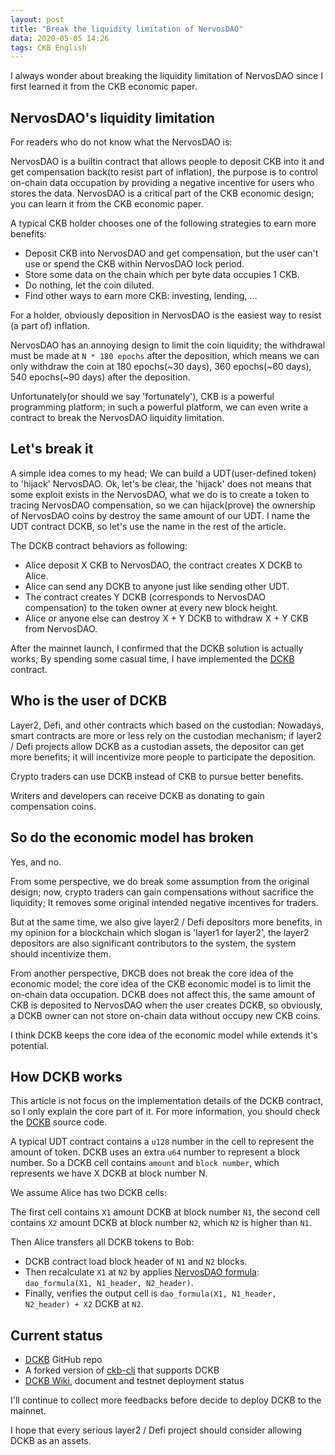 ```yaml
---
layout: post
title: "Break the liquidity limitation of NervosDAO"
data: 2020-05-05 14:26
tags: CKB English
---
```


I always wonder about breaking the liquidity limitation of NervosDAO since I first learned it from the CKB economic paper.

## NervosDAO's liquidity limitation

For readers who do not know what the NervosDAO is:

NervosDAO is a builtin contract that allows people to deposit CKB into it and get compensation back(to resist part of inflation), the purpose is to control on-chain data occupation by providing a negative incentive for users who stores the data. NervosDAO is a critical part of the CKB economic design; you can learn it from the CKB economic paper.

A typical CKB holder chooses one of the following strategies to earn more benefits:

* Deposit CKB into NervosDAO and get compensation, but the user can't use or spend the CKB within NervosDAO lock period.
* Store some data on the chain which per byte data occupies 1 CKB.
* Do nothing, let the coin diluted.
* Find other ways to earn more CKB: investing, lending, ...

For a holder, obviously deposition in NervosDAO is the easiest way to resist (a part of) inflation.

NervosDAO has an annoying design to limit the coin liquidity; the withdrawal must be made at `N * 180 epochs` after the deposition, which means we can only withdraw the coin at 180 epochs(~30 days), 360 epochs(~60 days), 540 epochs(~90 days) after the deposition.

Unfortunately(or should we say 'fortunately'), CKB is a powerful programming platform; in such a powerful platform, we can even write a contract to break the NervosDAO liquidity limitation.

## Let's break it

A simple idea comes to my head; We can build a UDT(user-defined token) to 'hijack' NervosDAO. Ok, let's be clear, the 'hijack' does not means that some exploit exists in the NervosDAO, what we do is to create a token to tracing NervosDAO compensation, so we can hijack(prove) the ownership of NervosDAO coins by destroy the same amount of our UDT. I name the UDT contract DCKB, so let's use the name in the rest of the article.

The DCKB contract behaviors as following:

* Alice deposit X CKB to NervosDAO, the contract creates X DCKB to Alice.
* Alice can send any DCKB to anyone just like sending other UDT.
* The contract creates Y DCKB (corresponds to NervosDAO compensation) to the token owner at every new block height.
* Alice or anyone else can destroy X + Y DCKB to withdraw X + Y CKB from NervosDAO.

After the mainnet launch, I confirmed that the DCKB solution is actually works; By spending some casual time, I have implemented the [DCKB] contract.

## Who is the user of DCKB

Layer2, Defi, and other contracts which based on the custodian: Nowadays, smart contracts are more or less rely on the custodian mechanism; if layer2 / Defi projects allow DCKB as a custodian assets, the depositor can get more benefits; it will incentivize more people to participate the deposition.

Crypto traders can use DCKB instead of CKB to pursue better benefits.

Writers and developers can receive DCKB as donating to gain compensation coins.

## So do the economic model has broken

Yes, and no.

From some perspective, we do break some assumption from the original design; now, crypto traders can gain compensations without sacrifice the liquidity; It removes some original intended negative incentives for traders.

But at the same time, we also give layer2 / Defi depositors more benefits, in my opinion for a blockchain which slogan is 'layer1 for layer2', the layer2 depositors are also significant contributors to the system, the system should incentivize them.

From another perspective, DKCB does not break the core idea of the economic model; the core idea of the CKB economic model is to limit the on-chain data occupation. DCKB does not affect this, the same amount of CKB is deposited to NervosDAO when the user creates DCKB, so obviously, a DCKB owner can not store on-chain data without occupy new CKB coins.

I think DCKB keeps the core idea of the economic model while extends it's potential.

## How DCKB works

This article is not focus on the implementation details of the DCKB contract, so I only explain the core part of it. For more information, you should check the [DCKB] source code.

A typical UDT contract contains a `u128` number in the cell to represent the amount of token. DCKB uses an extra `u64` number to represent a block number. So a DCKB cell contains `amount` and `block number`, which represents we have X DCKB at block number N.

We assume Alice has two DCKB cells:

The first cell contains `X1` amount DCKB at block number `N1`, the second cell contains `X2` amount DCKB at block number `N2`, which `N2` is higher than `N1`.

Then Alice transfers all DCKB tokens to Bob:

* DCKB contract load block header of `N1` and `N2` blocks.
* Then recalculate `X1` at `N2` by applies [NervosDAO formula]: `dao_formula(X1, N1_header, N2_header)`.
* Finally, verifies the output cell is `dao_formula(X1, N1_header, N2_header) + X2` DCKB at `N2`.

## Current status

* [DCKB] GitHub repo
* A forked version of [ckb-cli](https://github.com/jjyr/ckb-cli/tree/DCKB/src/subcommands/dckb) that supports DCKB
* [DCKB Wiki], document and testnet deployment status

I'll continue to collect more feedbacks before decide to deploy DCKB to the mainnet.

I hope that every serious layer2 / Defi project should consider allowing DCKB as an assets.

[DCKB]: https://github.com/jjyr/DCKB "DCKB GitHub repo"
[DCKB Wiki]: https://github.com/jjyr/DCKB/wiki "DCKB wiki"
[NervosDAO formula]: https://github.com/nervosnetwork/rfcs/blob/master/rfcs/0023-dao-deposit-withdraw/0023-dao-deposit-withdraw.md#calculation "NervosDAO formula"
